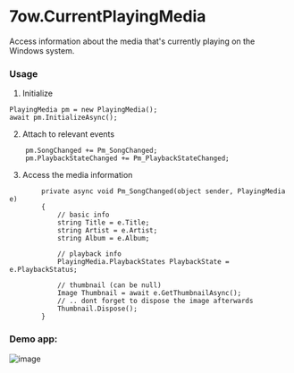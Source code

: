 # 7ow.CurrentPlayingMedia
Access information about the media that's currently playing on the Windows system.

### Usage

1. Initialize
```
PlayingMedia pm = new PlayingMedia();
await pm.InitializeAsync();
```

2. Attach to relevant events
```
    pm.SongChanged += Pm_SongChanged;
    pm.PlaybackStateChanged += Pm_PlaybackStateChanged;
```

3. Access the media information
```
        private async void Pm_SongChanged(object sender, PlayingMedia e)
        {
            // basic info
            string Title = e.Title;
            string Artist = e.Artist;
            string Album = e.Album;

            // playback info
            PlayingMedia.PlaybackStates PlaybackState = e.PlaybackStatus;

            // thumbnail (can be null)
            Image Thumbnail = await e.GetThumbnailAsync();
            // .. dont forget to dispose the image afterwards
            Thumbnail.Dispose();
        }
```


### Demo app:

![image](https://github.com/user-attachments/assets/810d8b55-bfa7-491d-a9fb-69343cf915ea)

